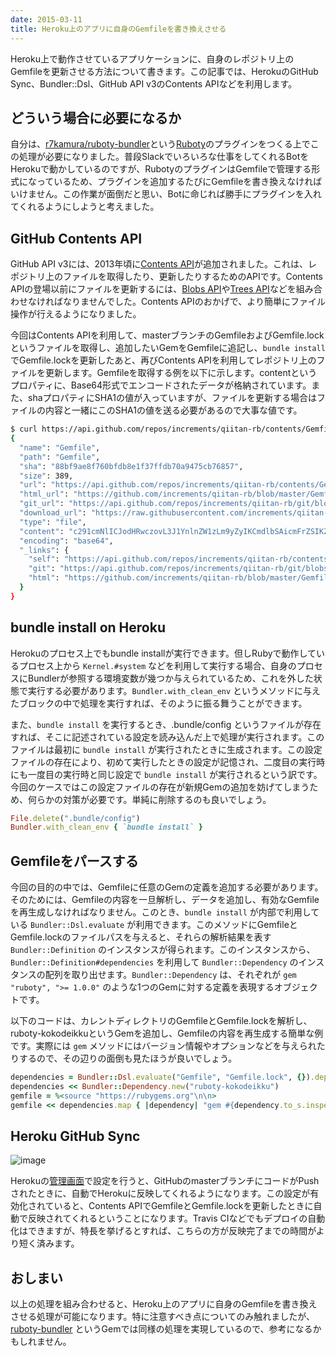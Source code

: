 ```yaml
---
date: 2015-03-11
title: Heroku上のアプリに自身のGemfileを書き換えさせる
---
```


Heroku上で動作させているアプリケーションに、自身のレポジトリ上のGemfileを更新させる方法について書きます。この記事では、HerokuのGitHub Sync、Bundler::Dsl、GitHub API v3のContents APIなどを利用します。

## どういう場合に必要になるか
自分は、[r7kamura/ruboty-bundler](https://github.com/r7kamura/ruboty-bundler)という[Ruboty](https://github.com/r7kamura/ruboty)のプラグインをつくる上でこの処理が必要になりました。普段Slackでいろいろな仕事をしてくれるBotをHerokuで動かしているのですが、RubotyのプラグインはGemfileで管理する形式になっているため、プラグインを追加するたびにGemfileを書き換えなければいけません。この作業が面倒だと思い、Botに命じれば勝手にプラグインを入れてくれるようにしようと考えました。

## GitHub Contents API
GitHub API v3には、2013年頃に[Contents API](https://developer.github.com/v3/repos/contents/)が追加されました。これは、レポジトリ上のファイルを取得したり、更新したりするためのAPIです。Contents APIの登場以前にファイルを更新するには、[Blobs API](https://developer.github.com/v3/git/blobs/)や[Trees API](https://developer.github.com/v3/git/trees/)などを組み合わせなければなりませんでした。Contents APIのおかげで、より簡単にファイル操作が行えるようになりました。

今回はContents APIを利用して、masterブランチのGemfileおよびGemfile.lockというファイルを取得し、追加したいGemをGemfileに追記し、`bundle install` でGemfile.lockを更新したあと、再びContents APIを利用してレポジトリ上のファイルを更新します。Gemfileを取得する例を以下に示します。contentというプロパティに、Base64形式でエンコードされたデータが格納されています。また、shaプロパティにSHA1の値が入っていますが、ファイルを更新する場合はファイルの内容と一緒にこのSHA1の値を送る必要があるので大事な値です。

```bash
$ curl https://api.github.com/repos/increments/qiitan-rb/contents/Gemfile
{
  "name": "Gemfile",
  "path": "Gemfile",
  "sha": "88bf9ae8f760bfdb8e1f37ffdb70a9475cb76857",
  "size": 389,
  "url": "https://api.github.com/repos/increments/qiitan-rb/contents/Gemfile?ref=master",
  "html_url": "https://github.com/increments/qiitan-rb/blob/master/Gemfile",
  "git_url": "https://api.github.com/repos/increments/qiitan-rb/git/blobs/88bf9ae8f760bfdb8e1f37ffdb70a9475cb76857",
  "download_url": "https://raw.githubusercontent.com/increments/qiitan-rb/master/Gemfile",
  "type": "file",
  "content": "c291cmNlICJodHRwczovL3J1YnlnZW1zLm9yZyIKCmdlbSAicmFrZSIKZ2Vt\nICJydWJvdHktcmVwbGFjZSIKZ2VtICJydWJvdHktYWxpYXMiCmdlbSAicnVi\nb3R5LWJ1bmRsZXIiCmdlbSAicnVib3R5LWNyb24iCmdlbSAicnVib3R5LWVj\naG8iCmdlbSAicnVib3R5LWdpdGh1YiIKZ2VtICJydWJvdHktZ29vZ2xlX2Nh\nbGVuZGFyIgpnZW0gInJ1Ym90eS1nb29nbGVfaW1hZ2UiCmdlbSAicnVib3R5\nLWxndG0iCmdlbSAicnVib3R5LXFpaXRhX3BvbGljZSIKZ2VtICJydWJvdHkt\ncmVkaXMiCmdlbSAicnVib3R5LXJ1YnlfZXZhbCIKZ2VtICJydWJvdHktc2Nv\ncmVrZWVwZXIiCmdlbSAicnVib3R5LXNsYWNrIgpnZW0gInJ1Ym90eS10YWxr\nIgpnZW0gInJ1Ym90eS10d2l0dGVyX3NlYXJjaCI=\n",
  "encoding": "base64",
  "_links": {
    "self": "https://api.github.com/repos/increments/qiitan-rb/contents/Gemfile?ref=master",
    "git": "https://api.github.com/repos/increments/qiitan-rb/git/blobs/88bf9ae8f760bfdb8e1f37ffdb70a9475cb76857",
    "html": "https://github.com/increments/qiitan-rb/blob/master/Gemfile"
  }
}
```

## bundle install on Heroku
Herokuのプロセス上でもbundle installが実行できます。但しRubyで動作しているプロセス上から `Kernel.#system` などを利用して実行する場合、自身のプロセスにBundlerが参照する環境変数が幾つか与えられているため、これを外した状態で実行する必要があります。`Bundler.with_clean_env` というメソッドに与えたブロックの中で処理を実行すれば、そのように振る舞うことができます。

また、`bundle install` を実行するとき、.bundle/config というファイルが存在すれば、そこに記述されている設定を読み込んだ上で処理が実行されます。このファイルは最初に `bundle install` が実行されたときに生成されます。この設定ファイルの存在により、初めて実行したときの設定が記憶され、二度目の実行時にも一度目の実行時と同じ設定で `bundle install` が実行されるという訳です。今回のケースではこの設定ファイルの存在が新規Gemの追加を妨げてしまうため、何らかの対策が必要です。単純に削除するのも良いでしょう。

```rb
File.delete(".bundle/config")
Bundler.with_clean_env { `bundle install` }
```

## Gemfileをパースする
今回の目的の中では、Gemfileに任意のGemの定義を追加する必要があります。そのためには、Gemfileの内容を一旦解析し、データを追加し、有効なGemfileを再生成しなければなりません。このとき、`bundle install` が内部で利用している `Bundler::Dsl.evaluate` が利用できます。このメソッドにGemfileとGemfile.lockのファイルパスを与えると、それらの解析結果を表す `Bundler::Definition` のインスタンスが得られます。このインスタンスから、`Bundler::Definition#dependencies` を利用して `Bundler::Dependency` のインスタンスの配列を取り出せます。`Bundler::Dependency` は、それぞれが `gem "ruboty", ">= 1.0.0"` のような1つのGemに対する定義を表現するオブジェクトです。

以下のコードは、カレントディレクトリのGemfileとGemfile.lockを解析し、ruboty-kokodeikkuというGemを追加し、Gemfileの内容を再生成する簡単な例です。実際には `gem` メソッドにはバージョン情報やオプションなどを与えられたりするので、その辺りの面倒も見たほうが良いでしょう。

```rb
dependencies = Bundler::Dsl.evaluate("Gemfile", "Gemfile.lock", {}).dependencies
dependencies << Bundler::Dependency.new("ruboty-kokodeikku")
gemfile = %<source "https://rubygems.org"\n\n>
gemfile << dependencies.map { |dependency| "gem #{dependency.to_s.inspect}\n" }.join
```

## Heroku GitHub Sync
![image](https://qiita-image-store.s3.amazonaws.com/0/4365/a13d8908-ebe3-6b66-0df3-24c7e48078f0.png)

Herokuの[管理画面](https://dashboard.heroku.com)で設定を行うと、GitHubのmasterブランチにコードがPushされたときに、自動でHerokuに反映してくれるようになります。この設定が有効化されていると、Contents APIでGemfileとGemfile.lockを更新したときに自動で反映されてくれるということになります。Travis CIなどでもデプロイの自動化はできますが、特長を挙げるとすれば、こちらの方が反映完了までの時間がより短く済みます。

## おしまい
以上の処理を組み合わせると、Heroku上のアプリに自身のGemfileを書き換えさせる処理が可能になります。特に注意すべき点についてのみ触れましたが、[ruboty-bundler](https://github.com/r7kamura/ruboty-bundler) というGemでは同様の処理を実現しているので、参考になるかもしれません。
